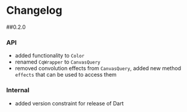 # Changelog
##0.2.0
### API
* added functionality to `Color`
* renamed `CqWrapper` to `CanvasQuery`
* removed convolution effects from `CanvasQuery`, added new method `effects` that
can be used to access them
### Internal
* added version constraint for release of Dart